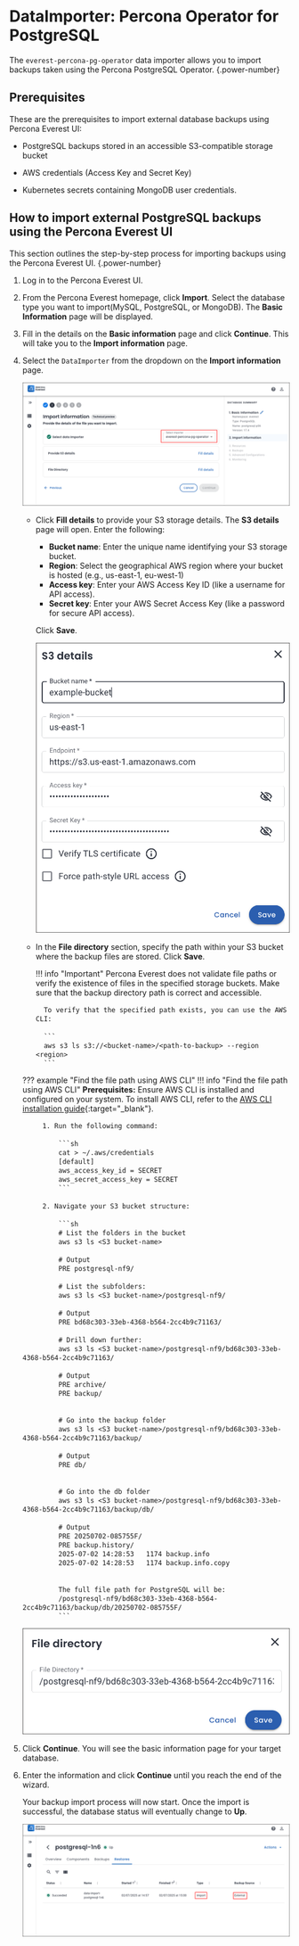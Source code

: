 # DataImporter: Percona Operator for PostgreSQL

The `everest-percona-pg-operator` data importer allows you to import backups taken using the Percona PostgreSQL Operator.
{.power-number}

##  Prerequisites

These are the prerequisites to import external database backups using Percona Everest UI:

- PostgreSQL backups stored in an accessible S3-compatible storage bucket

- AWS credentials (Access Key and Secret Key)

- Kubernetes secrets containing MongoDB user credentials.


## How to import external PostgreSQL backups using the Percona Everest UI

This section outlines the step-by-step process for importing backups using the Percona Everest UI.
{.power-number}

1. Log in to the Percona Everest UI.

2. From the Percona Everest homepage, click **Import**. Select the database type you want to import(MySQL, PostgreSQL, or MongoDB). The **Basic Information** page will be displayed.


3. Fill in the details on the **Basic information** page and click **Continue**. This will take you to the **Import information** page.

4. Select the `DataImporter` from the dropdown on the **Import information** page. 

    ![!image](../../images/pg_dataimporter.png)

    - Click **Fill details** to provide your S3 storage details. The **S3 details** page will open. Enter the following:     
        - **Bucket name**:  Enter the unique name identifying your S3 storage bucket.
        - **Region**: Select the geographical AWS region where your bucket is hosted (e.g., us-east-1, eu-west-1)
        - **Access key**: Enter your AWS Access Key ID (like a username for API access).
        - **Secret key**: Enter your AWS Secret Access Key (like a password for secure API access).
        
        Click **Save**.

        ![!image](../../images/mongodb_s3_details_importers.png)


    - In the **File directory** section, specify the path within your S3 bucket where the backup files are stored. Click **Save**.

        !!! info "Important"
            Percona Everest does not validate file paths or verify the existence of files in the specified storage buckets. Make sure that the backup directory path is correct and accessible.

            To verify that the specified path exists, you can use the AWS CLI:
            
            ```
            aws s3 ls s3://<bucket-name>/<path-to-backup> --region <region>
            ```
        


    ??? example "Find the file path using AWS CLI"
        !!! info "Find the file path using AWS CLI"
            **Prerequisites:** Ensure AWS CLI is installed and configured on your system. To install AWS CLI, refer to the [AWS CLI installation guide](https://docs.aws.amazon.com/cli/latest/userguide/getting-started-install.html){:target="_blank"}.
                       

            1. Run the following command:

                ```sh
                cat > ~/.aws/credentials
                [default]
                aws_access_key_id = SECRET
                aws_secret_access_key = SECRET
                ```
            
            2. Navigate your S3 bucket structure:
            
                ```sh
                # List the folders in the bucket
                aws s3 ls <S3 bucket-name>

                # Output
                PRE postgresql-nf9/

                # List the subfolders:
                aws s3 ls <S3 bucket-name>/postgresql-nf9/
                
                # Output
                PRE bd68c303-33eb-4368-b564-2cc4b9c71163/

                # Drill down further:
                aws s3 ls <S3 bucket-name>/postgresql-nf9/bd68c303-33eb-4368-b564-2cc4b9c71163/

                # Output
                PRE archive/
                PRE backup/


                # Go into the backup folder
                aws s3 ls <S3 bucket-name>/postgresql-nf9/bd68c303-33eb-4368-b564-2cc4b9c71163/backup/

                # Output
                PRE db/


                # Go into the db folder
                aws s3 ls <S3 bucket-name>/postgresql-nf9/bd68c303-33eb-4368-b564-2cc4b9c71163/backup/db/

                # Output
                PRE 20250702-085755F/
                PRE backup.history/
                2025-07-02 14:28:53   1174 backup.info
                2025-07-02 14:28:53   1174 backup.info.copy

            
                The full file path for PostgreSQL will be:
                /postgresql-nf9/bd68c303-33eb-4368-b564-2cc4b9c71163/backup/db/20250702-085755F/
                ```

    ![!image](../../images/importers_pg_file_path.png)


3. Click **Continue**. You will see the basic information page for your target database.

4. Enter the information and click **Continue** until you reach the end of the wizard.

    Your backup import process will now start. Once the import is successful, the database status will eventually change to **Up**.


    ![!image](../../images/import_complete_postgresql.png)


        







